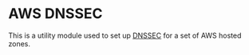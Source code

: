 # AWS DNSSEC

This is a utility module used to set up [DNSSEC](https://developers.cloudflare.com/dns/dnssec/) for a set of AWS hosted zones.